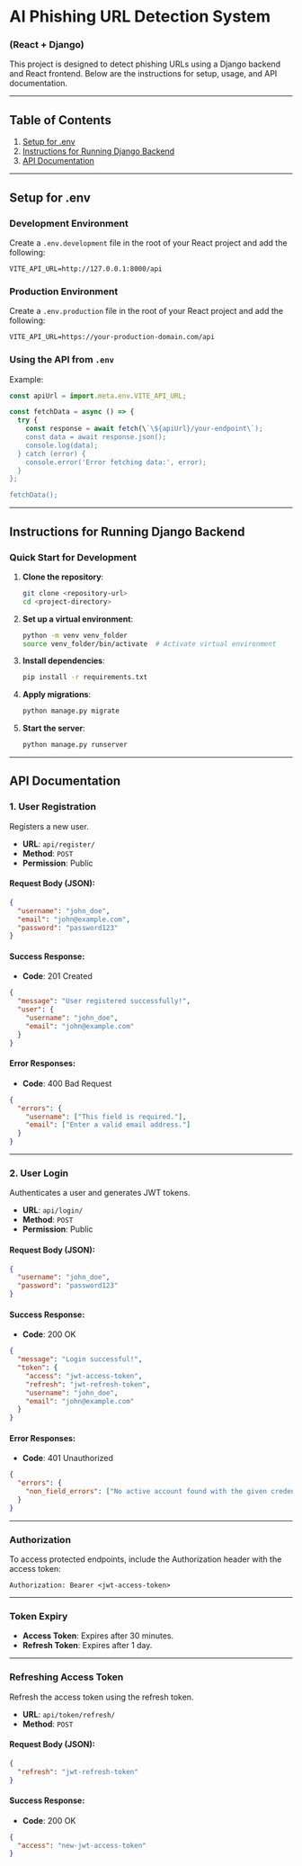 # **AI Phishing URL Detection System**  
### (React + Django)

This project is designed to detect phishing URLs using a Django backend and React frontend. Below are the instructions for setup, usage, and API documentation.

---

## **Table of Contents**  
1. [Setup for .env](#setup-for-env)  
2. [Instructions for Running Django Backend](#instructions-for-running-django-backend)  
3. [API Documentation](#api-documentation)  

---

## **Setup for .env**  
### **Development Environment**  
Create a `.env.development` file in the root of your React project and add the following:  
```plaintext
VITE_API_URL=http://127.0.0.1:8000/api
```

### **Production Environment**  
Create a `.env.production` file in the root of your React project and add the following:  
```plaintext
VITE_API_URL=https://your-production-domain.com/api
```

### **Using the API from `.env`**  
Example:  
```javascript
const apiUrl = import.meta.env.VITE_API_URL;

const fetchData = async () => {
  try {
    const response = await fetch(\`\${apiUrl}/your-endpoint\`);
    const data = await response.json();
    console.log(data);
  } catch (error) {
    console.error('Error fetching data:', error);
  }
};

fetchData();
```

---

## **Instructions for Running Django Backend**  

### **Quick Start for Development**  
1. **Clone the repository**:  
   ```bash
   git clone <repository-url>
   cd <project-directory>
   ```

2. **Set up a virtual environment**:  
   ```bash
   python -m venv venv_folder
   source venv_folder/bin/activate  # Activate virtual environment
   ```

3. **Install dependencies**:  
   ```bash
   pip install -r requirements.txt
   ```

4. **Apply migrations**:  
   ```bash
   python manage.py migrate
   ```

5. **Start the server**:  
   ```bash
   python manage.py runserver
   ```

---

## **API Documentation**  

### **1. User Registration**  
Registers a new user.  

- **URL**: `api/register/`  
- **Method**: `POST`  
- **Permission**: Public  

#### **Request Body (JSON)**:  
```json
{
  "username": "john_doe",
  "email": "john@example.com",
  "password": "password123"
}
```

#### **Success Response**:  
- **Code**: 201 Created  
```json
{
  "message": "User registered successfully!",
  "user": {
    "username": "john_doe",
    "email": "john@example.com"
  }
}
```

#### **Error Responses**:  
- **Code**: 400 Bad Request  
```json
{
  "errors": {
    "username": ["This field is required."],
    "email": ["Enter a valid email address."]
  }
}
```

---

### **2. User Login**  
Authenticates a user and generates JWT tokens.  

- **URL**: `api/login/`  
- **Method**: `POST`  
- **Permission**: Public  

#### **Request Body (JSON)**:  
```json
{
  "username": "john_doe",
  "password": "password123"
}
```

#### **Success Response**:  
- **Code**: 200 OK  
```json
{
  "message": "Login successful!",
  "token": {
    "access": "jwt-access-token",
    "refresh": "jwt-refresh-token",
    "username": "john_doe",
    "email": "john@example.com"
  }
}
```

#### **Error Responses**:  
- **Code**: 401 Unauthorized  
```json
{
  "errors": {
    "non_field_errors": ["No active account found with the given credentials."]
  }
}
```

---

### **Authorization**  
To access protected endpoints, include the Authorization header with the access token:  
```plaintext
Authorization: Bearer <jwt-access-token>
```

---

### **Token Expiry**  
- **Access Token**: Expires after 30 minutes.  
- **Refresh Token**: Expires after 1 day.  

---

### **Refreshing Access Token**  
Refresh the access token using the refresh token.  

- **URL**: `api/token/refresh/`  
- **Method**: `POST`  

#### **Request Body (JSON)**:  
```json
{
  "refresh": "jwt-refresh-token"
}
```

#### **Success Response**:  
- **Code**: 200 OK  
```json
{
  "access": "new-jwt-access-token"
}
```


